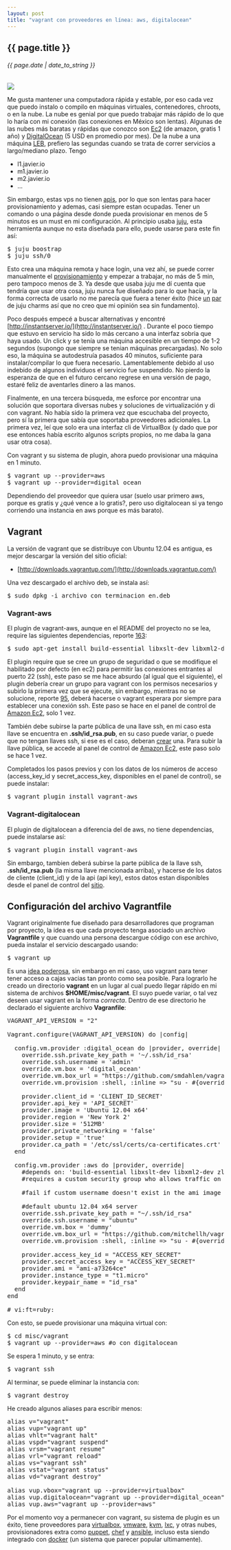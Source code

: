 ```yaml
---
layout: post
title: "vagrant con proveedores en línea: aws, digitalocean"
---
```


## {{ page.title }}
###### {{ page.date | date_to_string }}

**[![](/assets/img/86.png)](/assets/img/86.png)**

Me gusta mantener una computadora rápida y estable, por eso cada vez que puedo instalo o compilo en máquinas virtuales, contenedores, chroots, o en la nube. La nube es genial por que puedo trabajar más rápido de lo que lo haría con mi conexión (las conexiones en México son lentas). Algunas de las nubes más baratas y rápidas que conozco son [Ec2](http://aws.amazon.com/ec2/) (de amazon, gratis 1 año) y [DigitalOcean](http://digitalocean.com/) (5 USD en promedio por mes). De la nube a una máquina [LEB](http://lowendbox.com/), prefiero las segundas cuando se trata de correr servicios a largo/mediano plazo. Tengo

- l1.javier.io
- m1.javier.io
- m2.javier.io
- ...

Sin embargo, estas vps no tienen [apis](http://es.wikipedia.org/wiki/Interfaz_de_programaci%C3%B3n_de_aplicaciones), por lo que son lentas para hacer provisionamiento y ademas, casi siempre estan ocupadas. Tener un comando o una página desde donde pueda provisionar en menos de 5 minutos es un must en mi configuración. Al principio usaba [juju](http://juju.ubuntu.com), esta herramienta aunque no esta diseñada para ello, puede usarse para este fin así:

<pre class="sh_sh">
$ juju boostrap
$ juju ssh/0
</pre>

Esto crea una máquina remota y hace login, una vez ahí, se puede correr manualmente el [provisionamiento](http://javier.io/s) y empezar a trabajar, no más de 5 min, pero tampoco menos de 3. Ya desde que usaba juju me dí cuenta que tendría que usar otra cosa, juju nunca fue diseñado para lo que hacía, y la forma correcta de usarlo no me parecía que fuera a tener éxito (hice [un](https://jujucharms.com/fullscreen/search/precise/wesnoth-1/?text=wesnoth) [par](https://jujucharms.com/fullscreen/search/~chilicuil/precise/assaultcube-2/?text=assaultcube) de juju charms así que no creo que mi opinión sea sin fundamento).

Poco después empecé a buscar alternativas y encontré [http://instantserver.io/](http://instantserver.io/) . Durante el poco tiempo que estuvo en servicio ha sido lo más cercano a una interfaz sobria que haya usado. Un click y se tenía una máquina accesible en un tiempo de 1-2 segundos (supongo que siempre se tenian máquinas precargadas). No solo eso, la máquina se autodestruía pasados 40 minutos, suficiente para instalar/compilar lo que fuera necesario. Lamentablemente debido al uso indebido de algunos individuos el servicio fue suspendido. No pierdo la esperanza de que en el futuro cercano regrese en una versión de pago, estaré feliz de aventarles dinero a las manos.

Finalmente, en una tercera búsqueda, me esforce por encontrar una solución que soportara diversas nubes y soluciones de virtualización y di con vagrant. No había sido la primera vez que escuchaba del proyecto, pero sí la primera que sabía que soportaba proveedores adicionales. La primera vez, leí que solo era una interfaz cli de VirtualBox (y dado que por ese entonces había escrito algunos scripts propios, no me daba la gana usar otra cosa).

Con vagrant y su sistema de plugin, ahora puedo provisionar una máquina en 1 minuto.

<pre class="sh_sh">
$ vagrant up --provider=aws
$ vagrant up --provider=digital_ocean
</pre>

Dependiendo del proveedor que quiera usar (suelo usar primero aws, porque es gratis y ¿qué vence a lo gratis?, pero uso digitalocean si ya tengo corriendo una instancia en aws porque es más barato).

## Vagrant

La versión de vagrant que se distribuye con Ubuntu 12.04 es antigua, es mejor descargar la versión del sitio oficial:

- [http://downloads.vagrantup.com/](http://downloads.vagrantup.com/)

Una vez descargado el archivo deb, se instala así:

<pre class="sh_sh">
$ sudo dpkg -i archivo_con_terminacion_en.deb
</pre>

### Vagrant-aws

El plugin de vagrant-aws, aunque en el README del proyecto no se lea, require las siguientes dependencias, reporte [163](https://github.com/mitchellh/vagrant-aws/issues/163):

<pre class="sh_sh">
$ sudo apt-get install build-essential libxslt-dev libxml2-dev zlib1g-dev
</pre>

El plugin require que se cree un grupo de seguridad o que se modifique el habilitado por defecto (en ec2) para permitir las conexiones entrantes al puerto 22 (ssh), este paso se me hace absurdo (al igual que el siguiente), el plugin debería crear un grupo para vagrant con los permisos necesarios y subirlo la primera vez que se ejecute, sin embargo, mientras no se solucione, reporte [95](https://github.com/mitchellh/vagrant-aws/issues/95), deberá hacerse o vagrant esperara por siempre para establecer una conexión ssh. Este paso se hace en el panel de control de [Amazon Ec2](http://aws.amazon.com/ec2/), solo 1 vez.

También debe subirse la parte pública de una llave ssh, en mi caso esta llave se encuentra en **.ssh/id_rsa.pub**, en su caso puede variar, o puede que no tengan llaves ssh, si ese es el caso, deberan [crear](http://git-scm.com/book/es/Git-en-un-servidor-Generando-tu-clave-p%C3%BAblica-SSH) una. Para subir la llave pública, se accede al panel de control de [Amazon Ec2](http://aws.amazon.com/ec2/), este paso solo se hace 1 vez.

Completados los pasos previos y con los datos de los números de acceso (access_key_id y secret_access_key, disponibles en el panel de control), se puede instalar:

<pre class="sh_sh">
$ vagrant plugin install vagrant-aws
</pre>

### Vagrant-digitalocean

El plugin de digitalocean a diferencia del de aws, no tiene dependencias, puede instalarse así:

<pre class="sh_sh">
$ vagrant plugin install vagrant-aws
</pre>

Sin embargo, tambien deberá subirse la parte pública de la llave ssh, **.ssh/id_rsa.pub** (la misma llave mencionada arriba), y hacerse de los datos de cliente (client_id) y de la api (api key), estos datos estan disponibles desde el panel de control del [sitio](http://digitalocean.com/).

## Configuración del archivo Vagrantfile

Vagrant originalmente fue diseñado para desarrolladores que programan por proyecto, la idea es que cada proyecto tenga asociado un archivo **Vagrantfile** y que cuando una persona descargue código con ese archivo, pueda instalar el servicio descargado usando:

<pre class="sh_sh">
$ vagrant up
</pre>

Es una [idea poderosa](http://mitchellh.com/the-tao-of-vagrant), sin embargo en mi caso, uso vagrant para tener tener acceso a cajas vacias tan pronto como sea posible. Para lograrlo he creado un directorio **vagrant** en un lugar al cual puedo llegar rápido en mi sistema de archivos **$HOME/misc/vagrant**. El suyo puede variar, o tal vez deseen usar vagrant en la forma *correcta*. Dentro de ese directorio he declarado el siguiente archivo **Vagranfile**:

<pre>
VAGRANT_API_VERSION = "2"

Vagrant.configure(VAGRANT_API_VERSION) do |config|

  config.vm.provider :digital_ocean do |provider, override|
    override.ssh.private_key_path = '~/.ssh/id_rsa'
    override.ssh.username = 'admin'
    override.vm.box = 'digital_ocean'
    override.vm.box_url = "https://github.com/smdahlen/vagrant-digitalocean/raw/master/box/digital_ocean.box"
    override.vm.provision :shell, :inline =&gt; "su - #{override.ssh.username} -c \"bash &lt;(wget -qO- javier.io/s)\""

    provider.client_id = 'CLIENT_ID_SECRET'
    provider.api_key = 'API_SECRET'
    provider.image = 'Ubuntu 12.04 x64'
    provider.region = 'New York 2'
    provider.size = '512MB'
    provider.private_networking = 'false'
    provider.setup = 'true'
    provider.ca_path = '/etc/ssl/certs/ca-certificates.crt'
  end

  config.vm.provider :aws do |provider, override|
    #depends on: 'build-essential libxslt-dev libxml2-dev zlib1g-dev' on ubuntu
    #requires a custom security group who allows traffic on port 22

    #fail if custom username doesn't exist in the ami image

    #default ubuntu 12.04 x64 server
    override.ssh.private_key_path = "~/.ssh/id_rsa"
    override.ssh.username = "ubuntu"
    override.vm.box = 'dummy'
    override.vm.box_url = "https://github.com/mitchellh/vagrant-aws/raw/master/dummy.box"
    override.vm.provision :shell, :inline =&gt; "su - #{override.ssh.username} -c \"bash &lt;(wget -qO- javier.io/s)\""

    provider.access_key_id = "ACCESS_KEY_SECRET"
    provider.secret_access_key = "ACCESS_KEY_SECRET"
    provider.ami = "ami-a73264ce"
    provider.instance_type = "t1.micro"
    provider.keypair_name = "id_rsa"
  end
end

# vi:ft=ruby:
</pre>

Con esto, se puede provisionar una máquina virtual con:

<pre class="sh_sh">
$ cd misc/vagrant
$ vagrant up --provider=aws #o con digitalocean
</pre>

Se espera 1 minuto, y se entra:

<pre class="sh_sh">
$ vagrant ssh
</pre>

Al terminar, se puede eliminar la instancia con:

<pre class="sh_sh">
$ vagrant destroy
</pre>

He creado algunos aliases para escribir menos:

<pre>
alias v="vagrant"
alias vup="vagrant up"
alias vhlt="vagrant halt"
alias vspd="vagrant suspend"
alias vrsm="vagrant resume"
alias vrl="vagrant reload"
alias vs="vagrant ssh"
alias vstat="vagrant status"
alias vd="vagrant destroy"

alias vup.vbox="vagrant up --provider=virtualbox"
alias vup.digitalocean="vagrant up --provider=digital_ocean"
alias vup.aws="vagrant up --provider=aws"
</pre>

Por el momento voy a permanecer con vagrant, su sistema de plugin es un éxito, tiene proveedores para [virtualbox](https://www.virtualbox.org/), [vmware](http://www.vmware.com), [kvm](http://www.linux-kvm.org/page/Main_Page), [lxc](http://linuxcontainers.org/), y otras nubes, provisionadores extra como [puppet](http://puppetlabs.com/), [chef](http://www.opscode.com/) y [ansible](http://www.ansibleworks.com/), incluso esta siendo integrado con [docker](http://www.docker.com/) (un sistema que parecer popular ultimamente).
